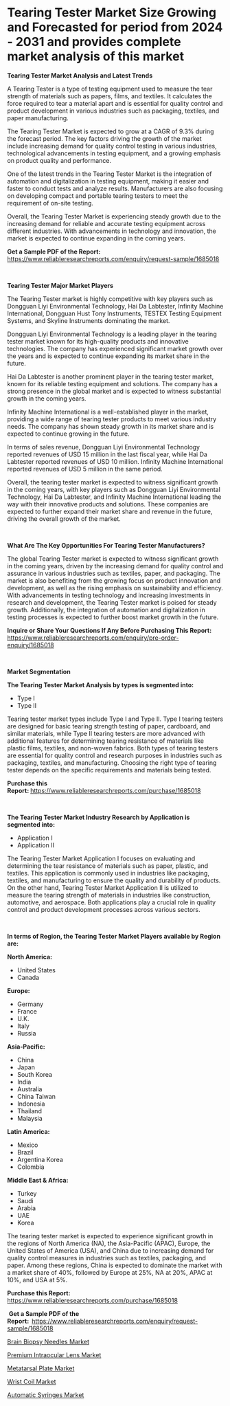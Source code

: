 <p><h1>Tearing Tester Market Size Growing and Forecasted for period from 2024 - 2031 and provides complete market analysis of this market</h1></p><p><strong>Tearing Tester Market Analysis and Latest Trends</strong></p>
<p><p>A Tearing Tester is a type of testing equipment used to measure the tear strength of materials such as papers, films, and textiles. It calculates the force required to tear a material apart and is essential for quality control and product development in various industries such as packaging, textiles, and paper manufacturing.</p><p>The Tearing Tester Market is expected to grow at a CAGR of 9.3% during the forecast period. The key factors driving the growth of the market include increasing demand for quality control testing in various industries, technological advancements in testing equipment, and a growing emphasis on product quality and performance.</p><p>One of the latest trends in the Tearing Tester Market is the integration of automation and digitalization in testing equipment, making it easier and faster to conduct tests and analyze results. Manufacturers are also focusing on developing compact and portable tearing testers to meet the requirement of on-site testing.</p><p>Overall, the Tearing Tester Market is experiencing steady growth due to the increasing demand for reliable and accurate testing equipment across different industries. With advancements in technology and innovation, the market is expected to continue expanding in the coming years.</p></p>
<p><strong>Get a Sample PDF of the Report:&nbsp;</strong> <a href="https://www.reliableresearchreports.com/enquiry/request-sample/1685018">https://www.reliableresearchreports.com/enquiry/request-sample/1685018</a></p>
<p>&nbsp;</p>
<p><strong>Tearing Tester Major Market Players</strong></p>
<p><p>The Tearing Tester market is highly competitive with key players such as Dongguan Liyi Environmental Technology, Hai Da Labtester, Infinity Machine International, Dongguan Hust Tony Instruments, TESTEX Testing Equipment Systems, and Skyline Instruments dominating the market. </p><p>Dongguan Liyi Environmental Technology is a leading player in the tearing tester market known for its high-quality products and innovative technologies. The company has experienced significant market growth over the years and is expected to continue expanding its market share in the future.</p><p>Hai Da Labtester is another prominent player in the tearing tester market, known for its reliable testing equipment and solutions. The company has a strong presence in the global market and is expected to witness substantial growth in the coming years.</p><p>Infinity Machine International is a well-established player in the market, providing a wide range of tearing tester products to meet various industry needs. The company has shown steady growth in its market share and is expected to continue growing in the future.</p><p>In terms of sales revenue, Dongguan Liyi Environmental Technology reported revenues of USD 15 million in the last fiscal year, while Hai Da Labtester reported revenues of USD 10 million. Infinity Machine International reported revenues of USD 5 million in the same period.</p><p>Overall, the tearing tester market is expected to witness significant growth in the coming years, with key players such as Dongguan Liyi Environmental Technology, Hai Da Labtester, and Infinity Machine International leading the way with their innovative products and solutions. These companies are expected to further expand their market share and revenue in the future, driving the overall growth of the market.</p></p>
<p>&nbsp;</p>
<p><strong>What Are The Key Opportunities For Tearing Tester Manufacturers?</strong></p>
<p><p>The global Tearing Tester market is expected to witness significant growth in the coming years, driven by the increasing demand for quality control and assurance in various industries such as textiles, paper, and packaging. The market is also benefiting from the growing focus on product innovation and development, as well as the rising emphasis on sustainability and efficiency. With advancements in testing technology and increasing investments in research and development, the Tearing Tester market is poised for steady growth. Additionally, the integration of automation and digitalization in testing processes is expected to further boost market growth in the future.</p></p>
<p><strong>Inquire or Share Your Questions If Any Before Purchasing This Report:</strong> <a href="https://www.reliableresearchreports.com/enquiry/pre-order-enquiry/1685018">https://www.reliableresearchreports.com/enquiry/pre-order-enquiry/1685018</a></p>
<p>&nbsp;</p>
<p><strong>Market Segmentation</strong></p>
<p><strong>The Tearing Tester Market Analysis by types is segmented into:</strong></p>
<p><ul><li>Type I</li><li>Type II</li></ul></p>
<p><p>Tearing tester market types include Type I and Type II. Type I tearing testers are designed for basic tearing strength testing of paper, cardboard, and similar materials, while Type II tearing testers are more advanced with additional features for determining tearing resistance of materials like plastic films, textiles, and non-woven fabrics. Both types of tearing testers are essential for quality control and research purposes in industries such as packaging, textiles, and manufacturing. Choosing the right type of tearing tester depends on the specific requirements and materials being tested.</p></p>
<p><strong>Purchase this Report:&nbsp;</strong><a href="https://www.reliableresearchreports.com/purchase/1685018">https://www.reliableresearchreports.com/purchase/1685018</a></p>
<p>&nbsp;</p>
<p><strong>The Tearing Tester Market Industry Research by Application is segmented into:</strong></p>
<p><ul><li>Application I</li><li>Application II</li></ul></p>
<p><p>The Tearing Tester Market Application I focuses on evaluating and determining the tear resistance of materials such as paper, plastic, and textiles. This application is commonly used in industries like packaging, textiles, and manufacturing to ensure the quality and durability of products. On the other hand, Tearing Tester Market Application II is utilized to measure the tearing strength of materials in industries like construction, automotive, and aerospace. Both applications play a crucial role in quality control and product development processes across various sectors.</p></p>
<p>&nbsp;</p>
<p><strong>In terms of Region, the Tearing Tester Market Players available by Region are:</strong></p>
<p>
    <p> <strong> North America: </strong>
        <ul>
            <li>United States</li>
            <li>Canada</li>
        </ul>
        </p> 
    <p> <strong> Europe: </strong>
        <ul>
            <li>Germany</li>
            <li>France</li>
            <li>U.K.</li>
            <li>Italy</li>
            <li>Russia</li>
        </ul>
        </p> 
    <p> <strong> Asia-Pacific: </strong>
        <ul>
            <li>China</li>
            <li>Japan</li>
            <li>South Korea</li>
            <li>India</li>
            <li>Australia</li>
            <li>China Taiwan</li>
            <li>Indonesia</li>
            <li>Thailand</li>
            <li>Malaysia</li>
        </ul>
        </p> 
    <p> <strong> Latin America: </strong>
        <ul>
            <li>Mexico</li>
            <li>Brazil</li>
            <li>Argentina Korea</li>
            <li>Colombia</li>
        </ul>
        </p> 
    <p> <strong> Middle East & Africa: </strong>
        <ul>
            <li>Turkey</li>
            <li>Saudi</li>
            <li>Arabia</li>
            <li>UAE</li>
            <li>Korea</li>
        </ul>
    </p>
    </p>
<p><p>The tearing tester market is expected to experience significant growth in the regions of North America (NA), the Asia-Pacific (APAC), Europe, the United States of America (USA), and China due to increasing demand for quality control measures in industries such as textiles, packaging, and paper. Among these regions, China is expected to dominate the market with a market share of 40%, followed by Europe at 25%, NA at 20%, APAC at 10%, and USA at 5%.</p></p>
<p><strong>Purchase this Report: </strong><a href="https://www.reliableresearchreports.com/purchase/1685018">https://www.reliableresearchreports.com/purchase/1685018</a></p>
<p>&nbsp;<strong>Get a Sample PDF of the Report:&nbsp;&nbsp;</strong><a href="https://www.reliableresearchreports.com/enquiry/request-sample/1685018">https://www.reliableresearchreports.com/enquiry/request-sample/1685018</a></p>
<p><strong></strong></p>
<p><p><a href="https://medium.com/@ericsanford98567/analyzing-brain-biopsy-needles-market-global-industry-perspective-and-forecast-2024-to-2031-c0a2d54c6b53">Brain Biopsy Needles Market</a></p><p><a href="https://medium.com/@sainreportprime/premium-intraocular-lens-market-size-cagr-trends-2024-2030-e6a3155117a0">Premium Intraocular Lens Market</a></p><p><a href="https://medium.com/@deirdredavies67/metatarsal-plate-market-the-key-to-successful-business-strategy-forecast-till-2031-f5dda91098de">Metatarsal Plate Market</a></p><p><a href="https://medium.com/@ericsanford98567/wrist-coil-market-share-evolution-and-market-growth-trends-2024-2031-eceacc773979">Wrist Coil Market</a></p><p><a href="https://medium.com/@cletusdoyle654/automatic-syringes-market-share-evolution-and-market-growth-trends-2024-2031-d9ddf18e5113">Automatic Syringes Market</a></p></p>